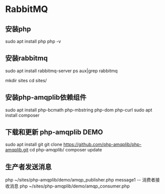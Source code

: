 # RabbitMQ

## 安装php
sudo apt install php
php -v

## 安装rabbitmq 
sudo apt install rabbitmq-server
ps aux|grep rabbitmq

mkdir sites
cd sites/

## 安装php-amqplib依赖组件 
sudo apt install php-bcmath php-mbstring  php-dom php-curl
sudo apt install composer 

## 下载和更新 php-amqplib  DEMO 
sudo apt install git
git  clone https://github.com/php-amqplib/php-amqplib.git
cd php-amqplib/
composer update 


## 生产者发送消息 
php ~/sites/php-amqplib/demo/amqp_publisher.php message1
-- 消费者接收消息 
php ~/sites/php-amqplib/demo/amqp_consumer.php 


